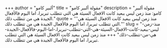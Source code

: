 +++
author = "ألبير كامو"
title = "مقولة ألبير كامو"
description = "مقولة ألبير كامو: منذ زمن ليس ببعيد كانت الافعال السيئة هي التي تتطلب تبريرا، اما اليوم فالأفعال الجيدة هي من تتطلب ذلك."
quote = '''منذ زمن ليس ببعيد كانت الافعال السيئة هي التي تتطلب تبريرا، اما اليوم فالأفعال الجيدة هي من تتطلب ذلك.'''
slug = "منذ-زمن-ليس-ببعيد-كانت-الافعال-السيئة-هي-التي-تتطلب-تبريرا،-اما-اليوم-فالأفعال-الجيدة-هي-من-تتطلب-ذلك"
+++
منذ زمن ليس ببعيد كانت الافعال السيئة هي التي تتطلب تبريرا، اما اليوم فالأفعال الجيدة هي من تتطلب ذلك.
